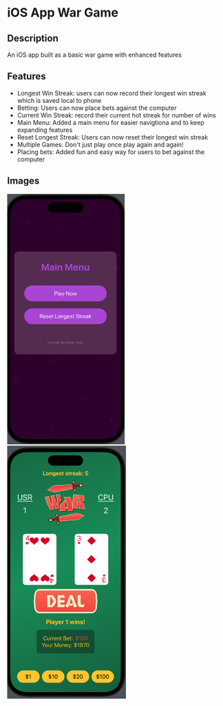 # iOS App War Game

## Description
An iOS app built as a basic war game with enhanced features

## Features
- Longest Win Streak: users can now record their longest win streak which is saved local to phone
- Betting: Users can now place bets against the computer
- Current Win Streak: record their current hot streak for number of wins
- Main Menu: Added a main menu for easier navigtiona and to keep expanding features
- Reset Longest Streak: Users can now reset their longest win streak
- Multiple Games: Don't just play once play again and again!
- Placing bets: Added fun and easy way for users to bet against the computer

## Images
![The main Menu of the application](/images/mainmenu.png)
![The main game interface](/images/maingame.png)